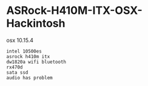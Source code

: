 # ASRock-H410M-ITX-OSX-Hackintosh

osx 10.15.4 

    intel 10500es
    asrock h410m itx
    dw1820a wifi bluetooth  
    rx470d
    sata ssd
    audio has problem
    
